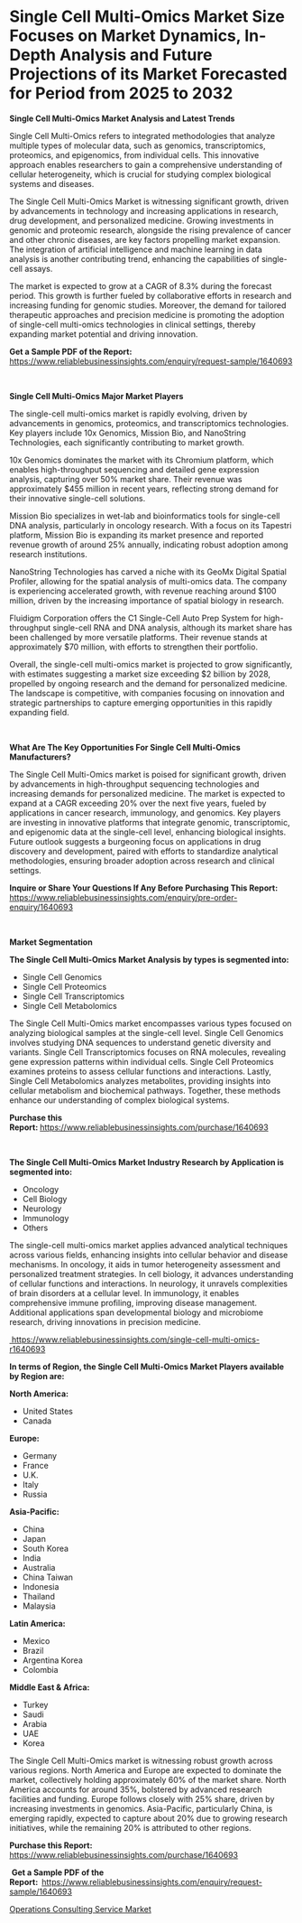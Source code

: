 <p><h1>Single Cell Multi-Omics Market Size Focuses on Market Dynamics, In-Depth Analysis and Future Projections of its Market Forecasted for Period from 2025 to 2032</h1></p><p><strong>Single Cell Multi-Omics Market Analysis and Latest Trends</strong></p>
<p><p>Single Cell Multi-Omics refers to integrated methodologies that analyze multiple types of molecular data, such as genomics, transcriptomics, proteomics, and epigenomics, from individual cells. This innovative approach enables researchers to gain a comprehensive understanding of cellular heterogeneity, which is crucial for studying complex biological systems and diseases.</p><p>The Single Cell Multi-Omics Market is witnessing significant growth, driven by advancements in technology and increasing applications in research, drug development, and personalized medicine. Growing investments in genomic and proteomic research, alongside the rising prevalence of cancer and other chronic diseases, are key factors propelling market expansion. The integration of artificial intelligence and machine learning in data analysis is another contributing trend, enhancing the capabilities of single-cell assays.</p><p>The market is expected to grow at a CAGR of 8.3% during the forecast period. This growth is further fueled by collaborative efforts in research and increasing funding for genomic studies. Moreover, the demand for tailored therapeutic approaches and precision medicine is promoting the adoption of single-cell multi-omics technologies in clinical settings, thereby expanding market potential and driving innovation.</p></p>
<p><strong>Get a Sample PDF of the Report:&nbsp;</strong> <a href="https://www.reliablebusinessinsights.com/enquiry/request-sample/1640693?utm_campaign=2306&utm_medium=2&utm_source=Github&utm_content=ia&utm_term=23032025&utm_id=single-cell-multi-omics">https://www.reliablebusinessinsights.com/enquiry/request-sample/1640693</a></p>
<p>&nbsp;</p>
<p><strong>Single Cell Multi-Omics Major Market Players</strong></p>
<p><p>The single-cell multi-omics market is rapidly evolving, driven by advancements in genomics, proteomics, and transcriptomics technologies. Key players include 10x Genomics, Mission Bio, and NanoString Technologies, each significantly contributing to market growth.</p><p>10x Genomics dominates the market with its Chromium platform, which enables high-throughput sequencing and detailed gene expression analysis, capturing over 50% market share. Their revenue was approximately $455 million in recent years, reflecting strong demand for their innovative single-cell solutions.</p><p>Mission Bio specializes in wet-lab and bioinformatics tools for single-cell DNA analysis, particularly in oncology research. With a focus on its Tapestri platform, Mission Bio is expanding its market presence and reported revenue growth of around 25% annually, indicating robust adoption among research institutions.</p><p>NanoString Technologies has carved a niche with its GeoMx Digital Spatial Profiler, allowing for the spatial analysis of multi-omics data. The company is experiencing accelerated growth, with revenue reaching around $100 million, driven by the increasing importance of spatial biology in research.</p><p>Fluidigm Corporation offers the C1 Single-Cell Auto Prep System for high-throughput single-cell RNA and DNA analysis, although its market share has been challenged by more versatile platforms. Their revenue stands at approximately $70 million, with efforts to strengthen their portfolio.</p><p>Overall, the single-cell multi-omics market is projected to grow significantly, with estimates suggesting a market size exceeding $2 billion by 2028, propelled by ongoing research and the demand for personalized medicine. The landscape is competitive, with companies focusing on innovation and strategic partnerships to capture emerging opportunities in this rapidly expanding field.</p></p>
<p>&nbsp;</p>
<p><strong>What Are The Key Opportunities For Single Cell Multi-Omics Manufacturers?</strong></p>
<p><p>The Single Cell Multi-Omics market is poised for significant growth, driven by advancements in high-throughput sequencing technologies and increasing demands for personalized medicine. The market is expected to expand at a CAGR exceeding 20% over the next five years, fueled by applications in cancer research, immunology, and genomics. Key players are investing in innovative platforms that integrate genomic, transcriptomic, and epigenomic data at the single-cell level, enhancing biological insights. Future outlook suggests a burgeoning focus on applications in drug discovery and development, paired with efforts to standardize analytical methodologies, ensuring broader adoption across research and clinical settings.</p></p>
<p><strong>Inquire or Share Your Questions If Any Before Purchasing This Report:</strong> <a href="https://www.reliablebusinessinsights.com/enquiry/pre-order-enquiry/1640693?utm_campaign=2306&utm_medium=2&utm_source=Github&utm_content=ia&utm_term=23032025&utm_id=single-cell-multi-omics">https://www.reliablebusinessinsights.com/enquiry/pre-order-enquiry/1640693</a></p>
<p>&nbsp;</p>
<p><strong>Market Segmentation</strong></p>
<p><strong>The Single Cell Multi-Omics Market Analysis by types is segmented into:</strong></p>
<p><ul><li>Single Cell Genomics</li><li>Single Cell Proteomics</li><li>Single Cell Transcriptomics</li><li>Single Cell Metabolomics</li></ul></p>
<p><p>The Single Cell Multi-Omics market encompasses various types focused on analyzing biological samples at the single-cell level. Single Cell Genomics involves studying DNA sequences to understand genetic diversity and variants. Single Cell Transcriptomics focuses on RNA molecules, revealing gene expression patterns within individual cells. Single Cell Proteomics examines proteins to assess cellular functions and interactions. Lastly, Single Cell Metabolomics analyzes metabolites, providing insights into cellular metabolism and biochemical pathways. Together, these methods enhance our understanding of complex biological systems.</p></p>
<p><strong>Purchase this Report:&nbsp;</strong><a href="https://www.reliablebusinessinsights.com/purchase/1640693?utm_campaign=2306&utm_medium=2&utm_source=Github&utm_content=ia&utm_term=23032025&utm_id=single-cell-multi-omics">https://www.reliablebusinessinsights.com/purchase/1640693</a></p>
<p>&nbsp;</p>
<p><strong>The Single Cell Multi-Omics Market Industry Research by Application is segmented into:</strong></p>
<p><ul><li>Oncology</li><li>Cell Biology</li><li>Neurology</li><li>Immunology</li><li>Others</li></ul></p>
<p><p>The single-cell multi-omics market applies advanced analytical techniques across various fields, enhancing insights into cellular behavior and disease mechanisms. In oncology, it aids in tumor heterogeneity assessment and personalized treatment strategies. In cell biology, it advances understanding of cellular functions and interactions. In neurology, it unravels complexities of brain disorders at a cellular level. In immunology, it enables comprehensive immune profiling, improving disease management. Additional applications span developmental biology and microbiome research, driving innovations in precision medicine.</p></p>
<p><a href="https://www.reliablebusinessinsights.com/single-cell-multi-omics-r1640693?utm_campaign=2306&utm_medium=2&utm_source=Github&utm_content=ia&utm_term=23032025&utm_id=single-cell-multi-omics">&nbsp;https://www.reliablebusinessinsights.com/single-cell-multi-omics-r1640693</a></p>
<p><strong>In terms of Region, the Single Cell Multi-Omics Market Players available by Region are:</strong></p>
<p>
    <p> <strong> North America: </strong>
        <ul>
            <li>United States</li>
            <li>Canada</li>
        </ul>
        </p> 
    <p> <strong> Europe: </strong>
        <ul>
            <li>Germany</li>
            <li>France</li>
            <li>U.K.</li>
            <li>Italy</li>
            <li>Russia</li>
        </ul>
        </p> 
    <p> <strong> Asia-Pacific: </strong>
        <ul>
            <li>China</li>
            <li>Japan</li>
            <li>South Korea</li>
            <li>India</li>
            <li>Australia</li>
            <li>China Taiwan</li>
            <li>Indonesia</li>
            <li>Thailand</li>
            <li>Malaysia</li>
        </ul>
        </p> 
    <p> <strong> Latin America: </strong>
        <ul>
            <li>Mexico</li>
            <li>Brazil</li>
            <li>Argentina Korea</li>
            <li>Colombia</li>
        </ul>
        </p> 
    <p> <strong> Middle East & Africa: </strong>
        <ul>
            <li>Turkey</li>
            <li>Saudi</li>
            <li>Arabia</li>
            <li>UAE</li>
            <li>Korea</li>
        </ul>
    </p>
    </p>
<p><p>The Single Cell Multi-Omics market is witnessing robust growth across various regions. North America and Europe are expected to dominate the market, collectively holding approximately 60% of the market share. North America accounts for around 35%, bolstered by advanced research facilities and funding. Europe follows closely with 25% share, driven by increasing investments in genomics. Asia-Pacific, particularly China, is emerging rapidly, expected to capture about 20% due to growing research initiatives, while the remaining 20% is attributed to other regions.</p></p>
<p><strong>Purchase this Report: </strong><a href="https://www.reliablebusinessinsights.com/purchase/1640693?utm_campaign=2306&utm_medium=2&utm_source=Github&utm_content=ia&utm_term=23032025&utm_id=single-cell-multi-omics">https://www.reliablebusinessinsights.com/purchase/1640693</a></p>
<p>&nbsp;<strong>Get a Sample PDF of the Report:&nbsp;&nbsp;</strong><a href="https://www.reliablebusinessinsights.com/enquiry/request-sample/1640693?utm_campaign=2306&utm_medium=2&utm_source=Github&utm_content=ia&utm_term=23032025&utm_id=single-cell-multi-omics">https://www.reliablebusinessinsights.com/enquiry/request-sample/1640693</a></p>
<p><strong></strong></p>
<p><p><a href="https://github.com/mcfred89/Market-Research-Report-List-1/blob/main/operations-consulting-service-market.md?utm_campaign=2306&utm_medium=2&utm_source=Github&utm_content=ia&utm_term=23032025&utm_id=single-cell-multi-omics">Operations Consulting Service Market</a></p></p>